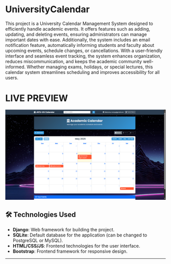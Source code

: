 # UniversityCalendar
This project is a University Calendar Management System designed to efficiently handle academic events. It offers features such as adding, updating, and deleting events, ensuring administrators can manage important dates with ease. Additionally, the system includes an email notification feature, automatically informing students and faculty about upcoming events, schedule changes, or cancellations. With a user-friendly interface and seamless event tracking, the system enhances organization, reduces miscommunication, and keeps the academic community well-informed. Whether managing exams, holidays, or special lectures, this calendar system streamlines scheduling and improves accessibility for all users.

# LIVE PREVIEW
[![App Screenshot](./chidwi.png)](https://siddu6301.pythonanywhere.com/)

## 🛠️ **Technologies Used**

- **Django**: Web framework for building the project.
- **SQLite**: Default database for the application (can be changed to PostgreSQL or MySQL).
- **HTML/CSS/JS**: Frontend technologies for the user interface.
- **Bootstrap**: Frontend framework for responsive design.

---
